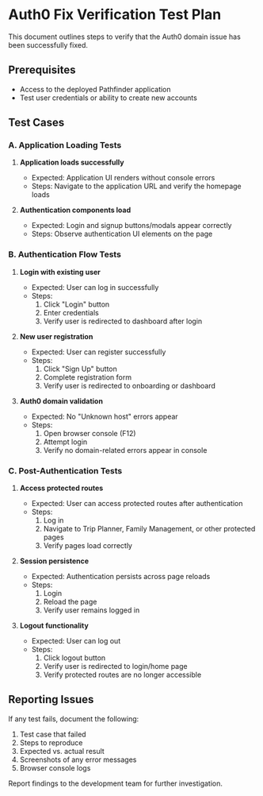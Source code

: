 # Auth0 Fix Verification Test Plan

This document outlines steps to verify that the Auth0 domain issue has been successfully fixed.

## Prerequisites
- Access to the deployed Pathfinder application
- Test user credentials or ability to create new accounts

## Test Cases

### A. Application Loading Tests
1. **Application loads successfully**
   - Expected: Application UI renders without console errors
   - Steps: Navigate to the application URL and verify the homepage loads

2. **Authentication components load**
   - Expected: Login and signup buttons/modals appear correctly
   - Steps: Observe authentication UI elements on the page

### B. Authentication Flow Tests

1. **Login with existing user**
   - Expected: User can log in successfully
   - Steps:
     1. Click "Login" button
     2. Enter credentials
     3. Verify user is redirected to dashboard after login

2. **New user registration**
   - Expected: User can register successfully
   - Steps:
     1. Click "Sign Up" button
     2. Complete registration form
     3. Verify user is redirected to onboarding or dashboard

3. **Auth0 domain validation**
   - Expected: No "Unknown host" errors appear
   - Steps:
     1. Open browser console (F12)
     2. Attempt login
     3. Verify no domain-related errors appear in console

### C. Post-Authentication Tests

1. **Access protected routes**
   - Expected: User can access protected routes after authentication
   - Steps:
     1. Log in
     2. Navigate to Trip Planner, Family Management, or other protected pages
     3. Verify pages load correctly

2. **Session persistence**
   - Expected: Authentication persists across page reloads
   - Steps:
     1. Login
     2. Reload the page
     3. Verify user remains logged in

3. **Logout functionality**
   - Expected: User can log out
   - Steps:
     1. Click logout button
     2. Verify user is redirected to login/home page
     3. Verify protected routes are no longer accessible

## Reporting Issues

If any test fails, document the following:

1. Test case that failed
2. Steps to reproduce
3. Expected vs. actual result
4. Screenshots of any error messages
5. Browser console logs

Report findings to the development team for further investigation.
